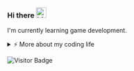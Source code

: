 ### Hi there <img src="https://user-images.githubusercontent.com/1303154/88677602-1635ba80-d120-11ea-84d8-d263ba5fc3c0.gif" width="24px" alt="hi">

I'm currently learning game development.

<details>
<summary>⚡️ More about my coding life</summary>
<br />
  <p align="center">
    <img height="137px" src="https://github-readme-stats.vercel.app/api/top-langs/?username=xdnyb&theme=transparent" />
    <img height="137px" src="https://github-readme-stats.vercel.app/api?username=xdnyb&count_private=true&show_icons=true&theme=transparent" />
  </p>

</details>

![Visitor Badge](https://visitor-badge.laobi.icu/badge?page_id=xdnyb.xdnyb)

<!--
**xdnyb/xdnyb** is a ✨ _special_ ✨ repository because its `README.md` (this file) appears on your GitHub profile.

Here are some ideas to get you started:

- 🔭 I’m currently working on ...
- 🌱 I’m currently learning ...
- 👯 I’m looking to collaborate on ...
- 🤔 I’m looking for help with ...
- 💬 Ask me about ...
- 📫 How to reach me: ...
- 😄 Pronouns: ...
- ⚡ Fun fact: ...
-->
